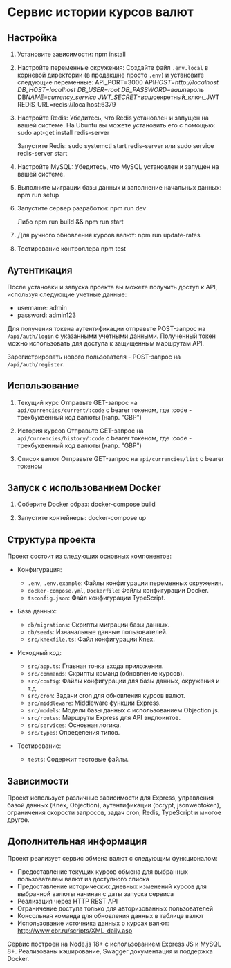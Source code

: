 # Сервис истории курсов валют

## Настройка

1.  Установите зависимости:
    npm install

2.  Настройте переменные окружения:
    Создайте файл `.env.local` в корневой директории (в продакшне просто `.env`) и установите следующие переменные:
    API_PORT=3000 API*HOST=http://localhost DB_HOST=localhost DB_USER=root DB_PASSWORD=ваш*пароль DB*NAME=currency_service JWT_SECRET=ваш*секретный_ключ_JWT REDIS_URL=redis://localhost:6379

3.  Настройте Redis:
    Убедитесь, что Redis установлен и запущен на вашей системе. На Ubuntu вы можете установить его с помощью:
    sudo apt-get install redis-server

    Запустите Redis:
    sudo systemctl start redis-server или sudo service redis-server start

4.  Настройте MySQL:
    Убедитесь, что MySQL установлен и запущен на вашей системе.

5.  Выполните миграции базы данных и заполнение начальных данных:
    npm run setup

6.  Запустите сервер разработки:
    npm run dev

    Либо npm run build && npm run start

7.  Для ручного обновления курсов валют:
    npm run update-rates

8.  Тестирование контроллера
    npm test

## Аутентикация

После установки и запуска проекта вы можете получить доступ к API, используя следующие учетные данные:
- username: admin
- password: admin123

Для получения токена аутентификации отправьте POST-запрос на `/api/auth/login` с указанными учетными данными. Полученный токен можно использовать для доступа к защищенным маршрутам API.

Зарегистрировать нового пользователя - POST-запрос на `/api/auth/register`.

## Использование

1. Текущий курс
    Отправьте GET-запрос на `api/currencies/current/:code` с bearer токеном, где :code - трехбуквенный код валюты (напр. "GBP")

2. История курсов
    Отправьте GET-запрос на `api/currencies/history/:code` с bearer токеном, где :code - трехбуквенный код валюты (напр. "GBP")

3. Список валют
    Отправьте GET-запрос на `api/currencies/list` с bearer токеном

## Запуск с использованием Docker

1. Соберите Docker образ:
   docker-compose build

2. Запустите контейнеры:
   docker-compose up

## Структура проекта

Проект состоит из следующих основных компонентов:

- Конфигурация:

  - `.env`, `.env.example`: Файлы конфигурации переменных окружения.
  - `docker-compose.yml`, `Dockerfile`: Файлы конфигурации Docker.
  - `tsconfig.json`: Файл конфигурации TypeScript.

- База данных:

  - `db/migrations`: Скрипты миграции базы данных.
  - `db/seeds`: Изначальные данные пользователей.
  - `src/knexfile.ts`: Файл конфигурации Knex.

- Исходный код:

  - `src/app.ts`: Главная точка входа приложения.
  - `src/commands`: Скрипты команд (обновление курсов).
  - `src/config`: Файлы конфигурации для базы данных, окружения и т.д.
  - `src/cron`: Задачи cron для обновления курсов валют.
  - `src/middleware`: Middleware функции Express.
  - `src/models`: Модели базы данных с использованием Objection.js.
  - `src/routes`: Маршруты Express для API эндпоинтов.
  - `src/services`: Основная логика.
  - `src/types`: Определения типов.

- Тестирование:
  - `tests`: Содержит тестовые файлы.

## Зависимости

Проект использует различные зависимости для Express, управления базой данных (Knex, Objection), аутентификации (bcrypt, jsonwebtoken), ограничения скорости запросов, задач cron, Redis, TypeScript и многое другое.

## Дополнительная информация

Проект реализует сервис обмена валют с следующим функционалом:

- Предоставление текущих курсов обмена для выбранных пользователем валют из доступного списка
- Предоставление исторических дневных изменений курсов для выбранной валюты начиная с даты запуска сервиса
- Реализация через HTTP REST API
- Ограничение доступа только для авторизованных пользователей
- Консольная команда для обновления данных в таблице валют
- Использование источника данных о курсах валют: http://www.cbr.ru/scripts/XML_daily.asp

Сервис построен на Node.js 18+ с использованием Express JS и MySQL 8+. Реализованы кэширование, Swagger документация и поддержка Docker.
